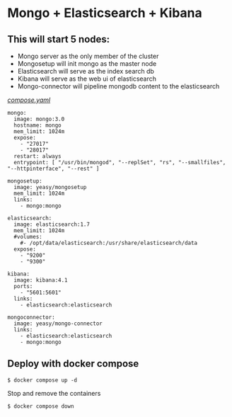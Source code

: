 # Mongo + Elasticsearch + Kibana
## This will start 5 nodes:
- Mongo server as the only member of the cluster
- Mongosetup will init mongo as the master node
- Elasticsearch will serve as the index search db
- Kibana will serve as the web ui of elasticsearch
- Mongo-connector will pipeline mongodb content to the elasticsearch

[_compose.yaml_](compose.yaml)
```
mongo:
  image: mongo:3.0
  hostname: mongo
  mem_limit: 1024m
  expose:
    - "27017"
    - "28017"
  restart: always
  entrypoint: [ "/usr/bin/mongod", "--replSet", "rs", "--smallfiles", "--httpinterface", "--rest" ]

mongosetup:
  image: yeasy/mongosetup
  mem_limit: 1024m
  links:
    - mongo:mongo

elasticsearch:
  image: elasticsearch:1.7
  mem_limit: 1024m
  #volumes:
    #- /opt/data/elasticsearch:/usr/share/elasticsearch/data
  expose:
    - "9200"
    - "9300"

kibana:
  image: kibana:4.1
  ports:
    - "5601:5601"
  links:
    - elasticsearch:elasticsearch

mongoconnector:
  image: yeasy/mongo-connector
  links:
    - elasticsearch:elasticsearch
    - mongo:mongo

```


## Deploy with docker compose

```
$ docker compose up -d
```

Stop and remove the containers

```
$ docker compose down
```
